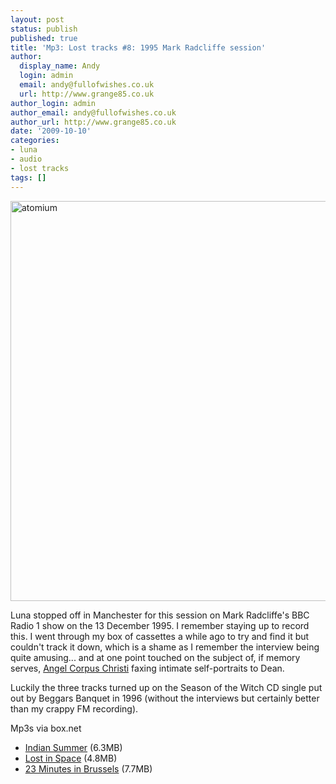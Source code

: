 ```yaml
---
layout: post
status: publish
published: true
title: 'Mp3: Lost tracks #8: 1995 Mark Radcliffe session'
author:
  display_name: Andy
  login: admin
  email: andy@fullofwishes.co.uk
  url: http://www.grange85.co.uk
author_login: admin
author_email: andy@fullofwishes.co.uk
author_url: http://www.grange85.co.uk
date: '2009-10-10'
categories:
- luna
- audio
- lost tracks
tags: []
---
```

<p><a href="http://www.flickr.com/photos/andrea_campi/2417799135/" title="atomium by Andrea [bah! la realtà!], on Flickr"><img class="aligncenter" src="https://farm3.staticflickr.com/2138/2417799135_e2e42ce8e8_z.jpg" width="530" height="640" alt="atomium"></a>
<p>Luna stopped off in Manchester for this session on Mark Radcliffe's BBC Radio 1 show on the 13 December 1995. I remember staying up to record this. I went through my box of cassettes a while ago to try and find it but couldn't track it down, which is a shame as I remember the interview being quite amusing... and at one point touched on the subject of, if memory serves, <a href="http://angelcorpuschristi.blogspot.com/">Angel Corpus Christi</a> faxing intimate self-portraits to Dean.</p>
<p>Luckily the three tracks turned up on the Season of the Witch CD single put out by Beggars Banquet in 1996 (without the interviews but certainly better than my crappy FM recording).</p>
<p>Mp3s via box.net</p>
<ul>
<li><a href="http://www.box.net/shared/602xlo3732">Indian Summer</a> (6.3MB)</li>
<li><a href="http://www.box.net/shared/xpa8fgun1k">Lost in Space</a> (4.8MB)</li>
<li><a href="http://www.box.net/shared/obvpf2o7dn">23 Minutes in Brussels</a> (7.7MB)</li>
</ul>

